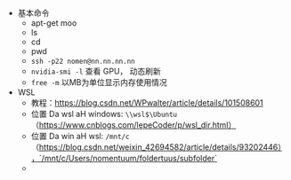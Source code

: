 
- 基本命令
    - apt-get moo
    - ls
    - cd
    - pwd
    - `ssh -p22 nomen@nn.nn.nn.nn`
    - `nvidia-smi -l` 查看 GPU， 动态刷新
    - `free -m` 以MB为单位显示内存使用情况
- WSL
    - 教程：https://blog.csdn.net/WPwalter/article/details/101508601
    - 位置 Da wsl aH windows: `\\wsl$\Ubuntu` （https://www.cnblogs.com/lepeCoder/p/wsl_dir.html）
    - 位置 Da win aH wsl: `/mnt/c` （https://blog.csdn.net/weixin_42694582/article/details/93202446），`/mnt/c/Users/nomentuum/foldertuus/subfolder`
    - 